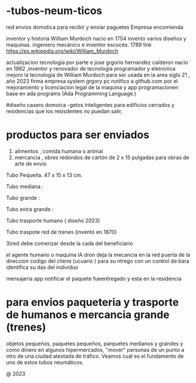 # -tubos-neum-ticos
red envios domotica para recibir y enviar  paguetes Empresa encomienda 

inventor y historia William Murdoch  nacio en 1754 invento varios diseños y maquinas. ingeniero mecánico e inventor escocés. 1789
link https://es.wikipedia.org/wiki/William_Murdoch 

actualizacion tecnologia 
por parte e jose grgorio hernandez calderon nacio en 1982 ,inventor y renovador de tecnologia programador y eletronica 
mejoro la tecnologia de William Murdoch  para ser usada en la area siglo 21 , año 2023 firma empresa system grgory pc notifico a github.com 
por el mejoramiento y licenciacion legal de la maquina y app programacionen base en ada programs (Ada Programming Language.)




#diseño casero domoica -getos inteligentes para edificios cerrados y residencias que los resisdentes no puedan salir, 

# productos para ser enviados 

1) alimentos , comida humana o animal 
2) mercancia ,  obres redondos de cartón de 2 x 15 pulgadas para obras de arte de envío

Tubo Pequeña. 47 x 15 x 13 cm.

Tubo mediana :

Tubo grande :

Tubo extra grande :

Tubo trasporte humano ( diseño 2023) 

Tubo traspote red de trenes (inventó en 1870) 

3)red debe comenzar desde la cada del beneficiario 

el agente humano o maquina IA  dron deja la mecancia en la red puerta de la direccion codigo del cliene (ucuario ) para su ntrego con un control de bara identifica su das del individuo 

mensajeria app notificar el paquete fueentregado y esta en la residencia 

# para envios paqueteria y trasporte de humanos e mercancia grande (trenes) 
objetos pequeños, paquetes pequeños,  parquetes medianos y grandes y como dinero en algunos hipermercados,  "mover" personas de un punto a otro de una ciudad atestada de tráfico. Veamos cuál es el fundamento de uno de estos tubos neumáticos.

@ 2023 

